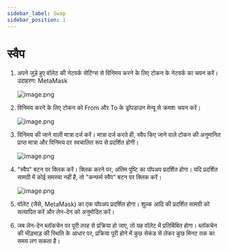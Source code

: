 ```yaml
---
sidebar_label: Swap
sidebar_position: 1
---
```


# स्वैप

1. अपने जुड़े हुए वॉलेट की नेटवर्क सेटिंग्स से विनिमय करने के लिए टोकन के नेटवर्क का चयन करें। उदाहरण: MetaMask
    
    ![image.png](/img/docs/swap_3.png)
    
2. विनिमय करने के लिए टोकन को From और To के ड्रॉपडाउन मेन्यू से क्रमशः चयन करें।
    
    ![image.png](/img/docs/swap_4.png)
    
3. विनिमय की जाने वाली मात्रा दर्ज करें। मात्रा दर्ज करते ही, स्वैप किए जाने वाले टोकन की अनुमानित प्राप्त मात्रा और विनिमय दर स्वचालित रूप से प्रदर्शित होगी।
    
    ![image.png](/img/docs/swap_5.png)
    
4. "स्वैप" बटन पर क्लिक करें। क्लिक करने पर, अंतिम पुष्टि का पॉपअप प्रदर्शित होगा। यदि प्रदर्शित सामग्री में कोई समस्या नहीं है, तो "कन्फर्म स्वैप" बटन पर क्लिक करें।
    
    ![image.png](/img/docs/swap_6.png)
    
5. वॉलेट (जैसे, MetaMask) का एक पॉपअप प्रदर्शित होगा। शुल्क आदि की प्रदर्शित सामग्री को सत्यापित करें और लेन-देन को अनुमोदित करें।
6. जब लेन-देन ब्लॉकचेन पर पूरी तरह से प्रक्रिया हो जाए, तो यह वॉलेट में प्रतिबिंबित होगा। ब्लॉकचेन की भीड़भाड़ की स्थिति के आधार पर, प्रक्रिया पूरी होने में कुछ सेकंड से लेकर कुछ मिनट तक का समय लग सकता है।